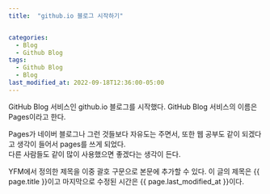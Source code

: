 ```yaml
---
title:  "github.io 블로그 시작하기"


categories:
  - Blog
  - Github Blog
tags:
  - Github Blog
  - Blog
last_modified_at: 2022-09-18T12:36:00-05:00
---
```


GitHub Blog 서비스인 github.io 블로그를 시작했다.
GitHub Blog 서비스의 이름은 Pages이라고 한다.

Pages가 네이버 블로그나 그런 것들보다 자유도는 주면서, 또한 웹 공부도 같이 되겠다고 생각이 들어서 pages를 쓰게 되었다.   
다른 사람들도 같이 많이 사용했으면 좋겠다는 생각이 든다.

YFM에서 정의한 제목을 이중 괄호 구문으로 본문에 추가할 수 있다.
이 글의 제목은 {{ page.title }}이고
마지막으로 수정된 시간은 {{ page.last_modified_at }}이다.
